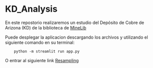 # KD_Analysis
En este repostorio realizaremos un estudio del Depósito de Cobre de Arizona (KD)  de la biblioteca de [MineLib](https://mansci-web.uai.cl/minelib/kd.xhtml)

Puede desplegar la aplicacion descargando los archivos y utilizando el siguiente comando en su terminal:

        python -m streamlit run app.py

O entrar al siguiente link [Resampling](https://kd-analysis.streamlit.app/)